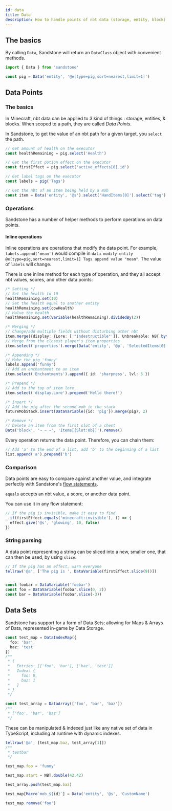 ```yaml
---
id: data
title: Data
description: How to handle points of nbt data (storage, entity, block) with Sandstone.
---
```


## The basics

By calling `Data`, Sandstone will return an `DataClass` object with convenient methods.

```ts
import { Data } from 'sandstone'

const pig = Data('entity', '@e[type=pig,sort=nearest,limit=1]')
```

## Data Points

### The basics

In Minecraft, nbt data can be applied to 3 kind of things : storage, entities, & blocks. When scoped to a path, they are called *Data Points*.

In Sandstone, to get the value of an nbt path for a given target, you `select` the path.

```ts
// Get amount of health on the executor
const healthRemaining = pig.select('Health')

// Get the first potion effect on the executor
const firstEffect = pig.select('active_effects[0].id')

// Get label tags on the executor
const labels = pig('Tags')

// Get the nbt of an item being held by a mob
const item = Data('entity', '@s').select('HandItems[0]').select('tag')
```

### Operations

Sandstone has a number of helper methods to perform operations on data points.

#### Inline operations

Inline operations are operations that modify the data point. For example, `labels.append('mean')` would compile in `data modify entity @e[type=pig,sort=nearest,limit=1] Tags append value "mean"`. The value of `labels` will change.

There is one inline method for each type of operation, and they all accept nbt values, scores, and other data points:

```ts
/* Setting */
// Set the health to 10
healthRemaining.set(10)
// Set the health equal to another entity
healthRemaining.set(cowHealth)
// Halve the health
healthRemaining.set(Variable(healthRemaining).dividedBy(2))

/* Merging */
// Change/add multiple fields without disturbing other nbt
item.merge({display: {Lore: ['"Indestructible"']}, Unbreakable: NBT.byte(1)})
// Merge from the closest player's item properties
item.select('properties').merge(Data('entity', '@p', 'SelectedItems[0].tag.properties'))

/* Appending */
// Make the pig 'funny'
labels.append('funny')
// Add an enchantment to an item
item.select('Enchantments').append({ id: 'sharpness', lvl: 5 })

/* Prepend */
// Add to the top of item lore
item.select('display.Lore').prepend('Hello there!')

/* Insert */
// Add the pig after the second mob in the stack
futureMobStack.insert(DataVariable({id: 'pig'}).merge(pig), 2)

/* Remove */
// Delete an item from the first slot of a chest
Data('block', '~ ~ ~', 'Items[{Slot:0b}]').remove()
```

Every operation returns the data point. Therefore, you can chain them:
```ts
// Add 'a' to the end of a list, add 'b' to the beginning of a list
list.append('a').prepend('b')
```

### Comparison

Data points are easy to compare against another value, and integrate perfectly with Sandstone's [flow statements](/docs/features/flow/if).

`equals` accepts an nbt value, a score, or another data point.

You can use it in any flow statement:
```ts
// If the pig is invisible, make it easy to find
_.if(firstEffect.equals('minecraft:invisible'), () => {
  effect.give('@s', 'glowing', 10, false)
})
```

### String parsing

A data point representing a string can be sliced into a new, smaller one, that can then be used, by using `slice`.

```ts
// If the pig has an effect, warn everyone
tellraw('@a', ['The pig is ', DataVariable(firstEffect.slice(9))])


const foobar = DataVariable('foobar')
const foo = DataVariable(foobar.slice(0, 2))
const bar = DataVariable(foobar.slice(-3))
```

## Data Sets

Sandstone has support for a form of Data Sets; allowing for Maps & Arrays of Data, represented in-game by Data Storage.

```ts
const test_map = DataIndexMap({
  foo: 'bar',
  baz: 'test'
})
/**
 * {
 *   Entries: [['foo', 'bar'], ['baz', 'test']]
 *   Index: {
 *     foo: 0,
 *     baz: 1
 *   }
 * }
 */

const test_array = DataArray(['foo', 'bar', 'baz'])
/**
 * ['foo', 'bar', 'baz']
 */
```

These can be manipulated & indexed just like any native set of data in TypeScript, including at runtime with dynamic indexes.

```ts
tellraw('@a', [test_map.baz, test_array[1]])
/**
 * testbar
 */

test_map.foo = 'funny'

test_map.start = NBT.double(42.42)

test_array.push(test_map.baz)

test_map[Macro`mob_${id}`] = Data('entity', '@s', 'CustomName')

test_map.remove('foo')
```